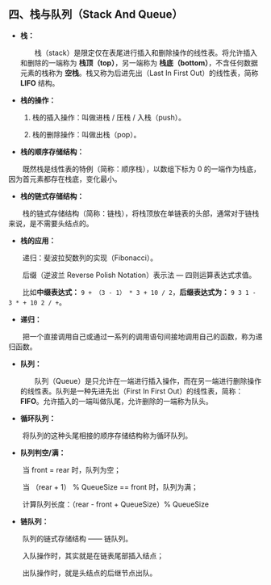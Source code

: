 ## 四、栈与队列（Stack And Queue）

+ **栈：**

  &emsp;&emsp;栈（stack）是限定仅在表尾进行插入和删除操作的线性表。将允许插入和删除的一端称为 **栈顶（top）**，另一端称为 **栈底（bottom）**，不含任何数据元素的栈称为 **空栈**。栈又称为后进先出（Last In First Out）的线性表，简称 **LIFO** 结构。

+ **栈的操作：**

    1. 栈的插入操作：叫做进栈 / 压栈 / 入栈（push）。

    2. 栈的删除操作：叫做出栈（pop）。

+ **栈的顺序存储结构：**

&emsp;&emsp;既然栈是线性表的特例（简称：顺序栈），以数组下标为 0 的一端作为栈底，因为首元素都存在栈底，变化最小。

+ **栈的链式存储结构：**

&emsp;&emsp;栈的链式存储结构（简称：链栈），将栈顶放在单链表的头部，通常对于链栈来说，是不需要头结点的。

+ **栈的应用：**

&emsp;&emsp;递归：斐波拉契数列的实现（Fibonacci）。

&emsp;&emsp;后缀（逆波兰 Reverse Polish Notation）表示法 — 四则运算表达式求值。

&emsp;&emsp;比如**中缀表达式：** `9 + （3 - 1） * 3 + 10 / 2`，**后缀表达式为：** `9 3 1 - 3 * + 10 2 / +`。

+ **递归：**

&emsp;&emsp;把一个直接调用自己或通过一系列的调用语句间接地调用自己的函数，称为递归函数。

+ **队列：**

  &emsp;&emsp;队列（Queue）是只允许在一端进行插入操作，而在另一端进行删除操作的线性表。队列是一种先进先出（First In First Out）的线性表，简称： **FIFO**。允许插入的一端叫做队尾，允许删除的一端称为队头。

+ **循环队列：**

&emsp;&emsp;将队列的这种头尾相接的顺序存储结构称为循环队列。

+ **队列判空/满：**

&emsp;&emsp;当 front = rear 时，队列为空；

&emsp;&emsp;当 （rear + 1） % QueueSize == front 时，队列为满；

&emsp;&emsp;计算队列长度：（rear - front + QueueSize）% QueueSize

+ **链队列：**

&emsp;&emsp;队列的链式存储结构 —— 链队列。

&emsp;&emsp;入队操作时，其实就是在链表尾部插入结点；

&emsp;&emsp;出队操作时，就是头结点的后继节点出队。
